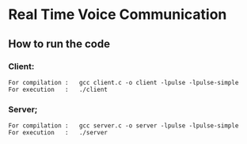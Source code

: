 # Real Time Voice Communication

## How to run the code

### Client:

	For compilation : 	gcc client.c -o client -lpulse -lpulse-simple
	For execution	:	./client

### Server;

	For compilation : 	gcc server.c -o server -lpulse -lpulse-simple
	For execution	:	./server